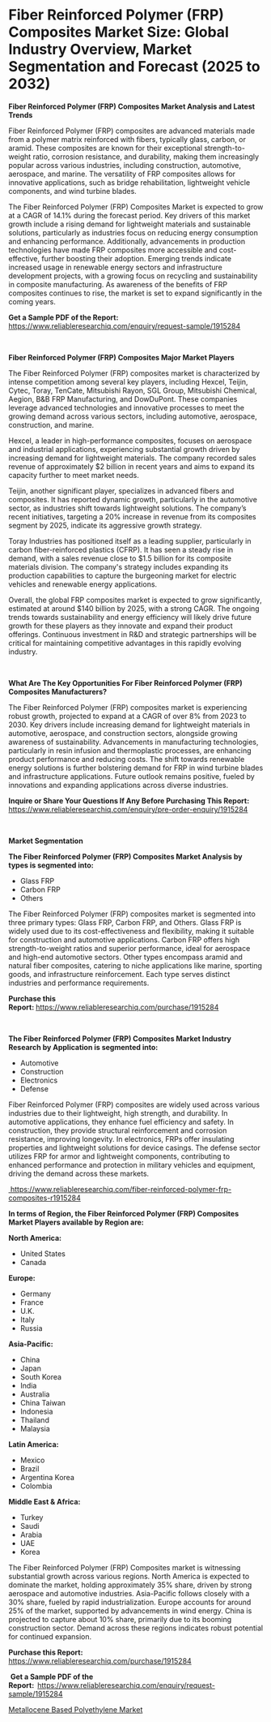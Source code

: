 <p><h1>Fiber Reinforced Polymer (FRP) Composites Market Size: Global Industry Overview, Market Segmentation and Forecast (2025 to 2032)</h1></p><p><strong>Fiber Reinforced Polymer (FRP) Composites Market Analysis and Latest Trends</strong></p>
<p><p>Fiber Reinforced Polymer (FRP) composites are advanced materials made from a polymer matrix reinforced with fibers, typically glass, carbon, or aramid. These composites are known for their exceptional strength-to-weight ratio, corrosion resistance, and durability, making them increasingly popular across various industries, including construction, automotive, aerospace, and marine. The versatility of FRP composites allows for innovative applications, such as bridge rehabilitation, lightweight vehicle components, and wind turbine blades.</p><p>The Fiber Reinforced Polymer (FRP) Composites Market is expected to grow at a CAGR of 14.1% during the forecast period. Key drivers of this market growth include a rising demand for lightweight materials and sustainable solutions, particularly as industries focus on reducing energy consumption and enhancing performance. Additionally, advancements in production technologies have made FRP composites more accessible and cost-effective, further boosting their adoption. Emerging trends indicate increased usage in renewable energy sectors and infrastructure development projects, with a growing focus on recycling and sustainability in composite manufacturing. As awareness of the benefits of FRP composites continues to rise, the market is set to expand significantly in the coming years.</p></p>
<p><strong>Get a Sample PDF of the Report:&nbsp;</strong> <a href="https://www.reliableresearchiq.com/enquiry/request-sample/1915284?utm_campaign=2271&utm_medium=2&utm_source=Github&utm_content=ia&utm_term=03042025&utm_id=fiber-reinforced-polymer-frp-composites">https://www.reliableresearchiq.com/enquiry/request-sample/1915284</a></p>
<p>&nbsp;</p>
<p><strong>Fiber Reinforced Polymer (FRP) Composites Major Market Players</strong></p>
<p><p>The Fiber Reinforced Polymer (FRP) composites market is characterized by intense competition among several key players, including Hexcel, Teijin, Cytec, Toray, TenCate, Mitsubishi Rayon, SGL Group, Mitsubishi Chemical, Aegion, B&B FRP Manufacturing, and DowDuPont. These companies leverage advanced technologies and innovative processes to meet the growing demand across various sectors, including automotive, aerospace, construction, and marine.</p><p>Hexcel, a leader in high-performance composites, focuses on aerospace and industrial applications, experiencing substantial growth driven by increasing demand for lightweight materials. The company recorded sales revenue of approximately $2 billion in recent years and aims to expand its capacity further to meet market needs.</p><p>Teijin, another significant player, specializes in advanced fibers and composites. It has reported dynamic growth, particularly in the automotive sector, as industries shift towards lightweight solutions. The company’s recent initiatives, targeting a 20% increase in revenue from its composites segment by 2025, indicate its aggressive growth strategy.</p><p>Toray Industries has positioned itself as a leading supplier, particularly in carbon fiber-reinforced plastics (CFRP). It has seen a steady rise in demand, with a sales revenue close to $1.5 billion for its composite materials division. The company's strategy includes expanding its production capabilities to capture the burgeoning market for electric vehicles and renewable energy applications.</p><p>Overall, the global FRP composites market is expected to grow significantly, estimated at around $140 billion by 2025, with a strong CAGR. The ongoing trends towards sustainability and energy efficiency will likely drive future growth for these players as they innovate and expand their product offerings. Continuous investment in R&D and strategic partnerships will be critical for maintaining competitive advantages in this rapidly evolving industry.</p></p>
<p>&nbsp;</p>
<p><strong>What Are The Key Opportunities For Fiber Reinforced Polymer (FRP) Composites Manufacturers?</strong></p>
<p><p>The Fiber Reinforced Polymer (FRP) composites market is experiencing robust growth, projected to expand at a CAGR of over 8% from 2023 to 2030. Key drivers include increasing demand for lightweight materials in automotive, aerospace, and construction sectors, alongside growing awareness of sustainability. Advancements in manufacturing technologies, particularly in resin infusion and thermoplastic processes, are enhancing product performance and reducing costs. The shift towards renewable energy solutions is further bolstering demand for FRP in wind turbine blades and infrastructure applications. Future outlook remains positive, fueled by innovations and expanding applications across diverse industries.</p></p>
<p><strong>Inquire or Share Your Questions If Any Before Purchasing This Report:</strong> <a href="https://www.reliableresearchiq.com/enquiry/pre-order-enquiry/1915284?utm_campaign=2271&utm_medium=2&utm_source=Github&utm_content=ia&utm_term=03042025&utm_id=fiber-reinforced-polymer-frp-composites">https://www.reliableresearchiq.com/enquiry/pre-order-enquiry/1915284</a></p>
<p>&nbsp;</p>
<p><strong>Market Segmentation</strong></p>
<p><strong>The Fiber Reinforced Polymer (FRP) Composites Market Analysis by types is segmented into:</strong></p>
<p><ul><li>Glass FRP</li><li>Carbon FRP</li><li>Others</li></ul></p>
<p><p>The Fiber Reinforced Polymer (FRP) composites market is segmented into three primary types: Glass FRP, Carbon FRP, and Others. Glass FRP is widely used due to its cost-effectiveness and flexibility, making it suitable for construction and automotive applications. Carbon FRP offers high strength-to-weight ratios and superior performance, ideal for aerospace and high-end automotive sectors. Other types encompass aramid and natural fiber composites, catering to niche applications like marine, sporting goods, and infrastructure reinforcement. Each type serves distinct industries and performance requirements.</p></p>
<p><strong>Purchase this Report:&nbsp;</strong><a href="https://www.reliableresearchiq.com/purchase/1915284?utm_campaign=2271&utm_medium=2&utm_source=Github&utm_content=ia&utm_term=03042025&utm_id=fiber-reinforced-polymer-frp-composites">https://www.reliableresearchiq.com/purchase/1915284</a></p>
<p>&nbsp;</p>
<p><strong>The Fiber Reinforced Polymer (FRP) Composites Market Industry Research by Application is segmented into:</strong></p>
<p><ul><li>Automotive</li><li>Construction</li><li>Electronics</li><li>Defense</li></ul></p>
<p><p>Fiber Reinforced Polymer (FRP) composites are widely used across various industries due to their lightweight, high strength, and durability. In automotive applications, they enhance fuel efficiency and safety. In construction, they provide structural reinforcement and corrosion resistance, improving longevity. In electronics, FRPs offer insulating properties and lightweight solutions for device casings. The defense sector utilizes FRP for armor and lightweight components, contributing to enhanced performance and protection in military vehicles and equipment, driving the demand across these markets.</p></p>
<p><a href="https://www.reliableresearchiq.com/fiber-reinforced-polymer-frp-composites-r1915284?utm_campaign=2271&utm_medium=2&utm_source=Github&utm_content=ia&utm_term=03042025&utm_id=fiber-reinforced-polymer-frp-composites">&nbsp;https://www.reliableresearchiq.com/fiber-reinforced-polymer-frp-composites-r1915284</a></p>
<p><strong>In terms of Region, the Fiber Reinforced Polymer (FRP) Composites Market Players available by Region are:</strong></p>
<p>
    <p> <strong> North America: </strong>
        <ul>
            <li>United States</li>
            <li>Canada</li>
        </ul>
        </p> 
    <p> <strong> Europe: </strong>
        <ul>
            <li>Germany</li>
            <li>France</li>
            <li>U.K.</li>
            <li>Italy</li>
            <li>Russia</li>
        </ul>
        </p> 
    <p> <strong> Asia-Pacific: </strong>
        <ul>
            <li>China</li>
            <li>Japan</li>
            <li>South Korea</li>
            <li>India</li>
            <li>Australia</li>
            <li>China Taiwan</li>
            <li>Indonesia</li>
            <li>Thailand</li>
            <li>Malaysia</li>
        </ul>
        </p> 
    <p> <strong> Latin America: </strong>
        <ul>
            <li>Mexico</li>
            <li>Brazil</li>
            <li>Argentina Korea</li>
            <li>Colombia</li>
        </ul>
        </p> 
    <p> <strong> Middle East & Africa: </strong>
        <ul>
            <li>Turkey</li>
            <li>Saudi</li>
            <li>Arabia</li>
            <li>UAE</li>
            <li>Korea</li>
        </ul>
    </p>
    </p>
<p><p>The Fiber Reinforced Polymer (FRP) Composites market is witnessing substantial growth across various regions. North America is expected to dominate the market, holding approximately 35% share, driven by strong aerospace and automotive industries. Asia-Pacific follows closely with a 30% share, fueled by rapid industrialization. Europe accounts for around 25% of the market, supported by advancements in wind energy. China is projected to capture about 10% share, primarily due to its booming construction sector. Demand across these regions indicates robust potential for continued expansion.</p></p>
<p><strong>Purchase this Report: </strong><a href="https://www.reliableresearchiq.com/purchase/1915284?utm_campaign=2271&utm_medium=2&utm_source=Github&utm_content=ia&utm_term=03042025&utm_id=fiber-reinforced-polymer-frp-composites">https://www.reliableresearchiq.com/purchase/1915284</a></p>
<p>&nbsp;<strong>Get a Sample PDF of the Report:&nbsp;&nbsp;</strong><a href="https://www.reliableresearchiq.com/enquiry/request-sample/1915284?utm_campaign=2271&utm_medium=2&utm_source=Github&utm_content=ia&utm_term=03042025&utm_id=fiber-reinforced-polymer-frp-composites">https://www.reliableresearchiq.com/enquiry/request-sample/1915284</a></p>
<p><strong></strong></p>
<p><p><a href="https://github.com/giulyankela/Market-Research-Report-List-1/blob/main/metallocene-based-polyethylene-market.md?utm_campaign=2271&utm_medium=2&utm_source=Github&utm_content=ia&utm_term=03042025&utm_id=fiber-reinforced-polymer-frp-composites">Metallocene Based Polyethylene Market</a></p></p>